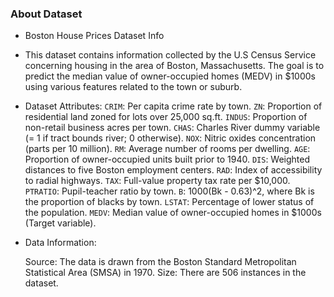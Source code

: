 ### About Dataset
- Boston House Prices Dataset Info

- This dataset contains information collected by the U.S Census Service concerning housing in the area of Boston, Massachusetts. The goal is to predict the median value of owner-occupied homes (MEDV) in $1000s using various features related to the town or suburb.
- Dataset Attributes:
    `CRIM`: Per capita crime rate by town.
    `ZN`: Proportion of residential land zoned for lots over 25,000 sq.ft.
    `INDUS`: Proportion of non-retail business acres per town.
    `CHAS`: Charles River dummy variable (= 1 if tract bounds river; 0 otherwise).
    `NOX`: Nitric oxides concentration (parts per 10 million).
    `RM`: Average number of rooms per dwelling.
    `AGE`: Proportion of owner-occupied units built prior to 1940.
    `DIS`: Weighted distances to five Boston employment centers.
    `RAD`: Index of accessibility to radial highways.
    `TAX`: Full-value property tax rate per $10,000.
    `PTRATIO`: Pupil-teacher ratio by town.
    `B`: 1000(Bk - 0.63)^2, where Bk is the proportion of blacks by town.
    `LSTAT`: Percentage of lower status of the population.
    `MEDV`: Median value of owner-occupied homes in $1000s (Target variable).

- Data Information:

    Source: The data is drawn from the Boston Standard Metropolitan Statistical Area (SMSA) in 1970.
    Size: There are 506 instances in the dataset.